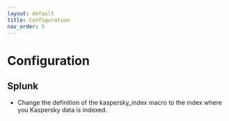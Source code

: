 ```yaml
---
layout: default
title: Configuration
nav_order: 5
---
```

# Configuration
## Splunk
- Change the definition of the kaspersky_index macro to the index where you Kaspersky data is indexed.
